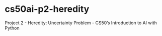 # cs50ai-p2-heredity
Project 2 - Heredity: Uncertainty Problem - CS50’s Introduction to AI with Python
